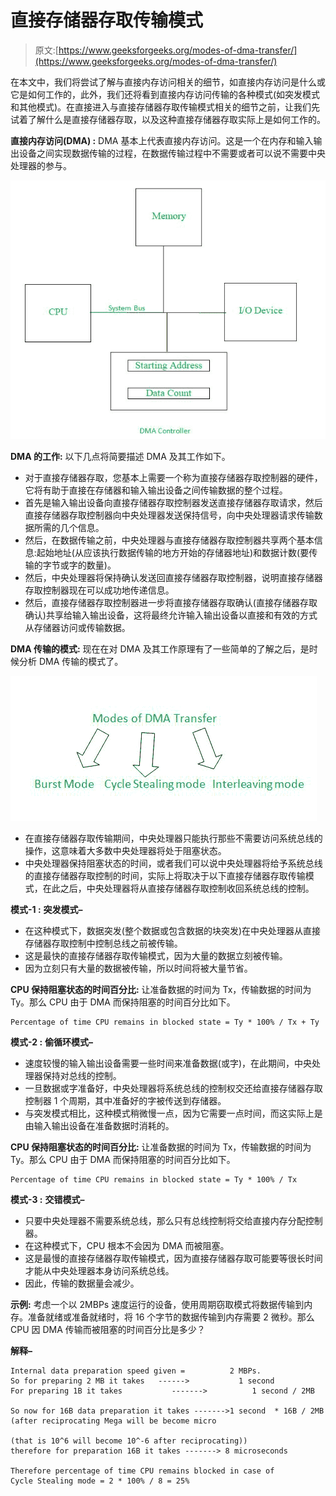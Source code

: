 # 直接存储器存取传输模式

> 原文:[https://www.geeksforgeeks.org/modes-of-dma-transfer/](https://www.geeksforgeeks.org/modes-of-dma-transfer/)

在本文中，我们将尝试了解与直接内存访问相关的细节，如直接内存访问是什么或它是如何工作的，此外，我们还将看到直接内存访问传输的各种模式(如突发模式和其他模式)。在直接进入与直接存储器存取传输模式相关的细节之前，让我们先试着了解什么是直接存储器存取，以及这种直接存储器存取实际上是如何工作的。

**直接内存访问(DMA) :**
DMA 基本上代表直接内存访问。这是一个在内存和输入输出设备之间实现数据传输的过程，在数据传输过程中不需要或者可以说不需要中央处理器的参与。

![](img/216c3b537f111bfd5b2fc3842f328c0c.png)

**DMA 的工作:**
以下几点将简要描述 DMA 及其工作如下。

*   对于直接存储器存取，您基本上需要一个称为直接存储器存取控制器的硬件，它将有助于直接在存储器和输入输出设备之间传输数据的整个过程。
*   首先是输入输出设备向直接存储器存取控制器发送直接存储器存取请求，然后直接存储器存取控制器向中央处理器发送保持信号，向中央处理器请求传输数据所需的几个信息。
*   然后，在数据传输之前，中央处理器与直接存储器存取控制器共享两个基本信息:起始地址(从应该执行数据传输的地方开始的存储器地址)和数据计数(要传输的字节或字的数量)。
*   然后，中央处理器将保持确认发送回直接存储器存取控制器，说明直接存储器存取控制器现在可以成功地传递信息。
*   然后，直接存储器存取控制器进一步将直接存储器存取确认(直接存储器存取确认)共享给输入输出设备，这将最终允许输入输出设备以直接和有效的方式从存储器访问或传输数据。

**DMA 传输的模式:**
现在在对 DMA 及其工作原理有了一些简单的了解之后，是时候分析 DMA 传输的模式了。

![](img/9b395ffef2e652c45c3d29d146c041c4.png)

*   在直接存储器存取传输期间，中央处理器只能执行那些不需要访问系统总线的操作，这意味着大多数中央处理器将处于阻塞状态。
*   中央处理器保持阻塞状态的时间，或者我们可以说中央处理器将给予系统总线的直接存储器存取控制的时间，实际上将取决于以下直接存储器存取传输模式，在此之后，中央处理器将从直接存储器存取控制收回系统总线的控制。

**模式-1 :**
**突发模式–**

*   在这种模式下，数据突发(整个数据或包含数据的块突发)在中央处理器从直接存储器存取控制中控制总线之前被传输。
*   这是最快的直接存储器存取传输模式，因为大量的数据立刻被传输。
*   因为立刻只有大量的数据被传输，所以时间将被大量节省。

**CPU 保持阻塞状态的时间百分比:**
让准备数据的时间为 Tx，传输数据的时间为 Ty。那么 CPU 由于 DMA 而保持阻塞的时间百分比如下。

```
Percentage of time CPU remains in blocked state = Ty * 100% / Tx + Ty
```

**模式-2 :**
**偷循环模式–**

*   速度较慢的输入输出设备需要一些时间来准备数据(或字)，在此期间，中央处理器保持对总线的控制。
*   一旦数据或字准备好，中央处理器将系统总线的控制权交还给直接存储器存取控制器 1 个周期，其中准备好的字被传送到存储器。
*   与突发模式相比，这种模式稍微慢一点，因为它需要一点时间，而这实际上是由输入输出设备在准备数据时消耗的。

**CPU 保持阻塞状态的时间百分比:**
让准备数据的时间为 Tx，传输数据的时间为 Ty。那么 CPU 由于 DMA 而保持阻塞的时间百分比如下。

```
Percentage of time CPU remains in blocked state = Ty * 100% / Tx
```

**模式-3 :**
**交错模式–**

*   只要中央处理器不需要系统总线，那么只有总线控制将交给直接内存分配控制器。
*   在这种模式下，CPU 根本不会因为 DMA 而被阻塞。
*   这是最慢的直接存储器存取传输模式，因为直接存储器存取可能要等很长时间才能从中央处理器本身访问系统总线。
*   因此，传输的数据量会减少。

**示例:**
考虑一个以 2MBPs 速度运行的设备，使用周期窃取模式将数据传输到内存。准备就绪或准备就绪时，将 16 个字节的数据传输到内存需要 2 微秒。那么 CPU 因 DMA 传输而被阻塞的时间百分比是多少？

**解释–**

```
Internal data preparation speed given =          2 MBPs. 
So for preparing 2 MB it takes   ------>           1 second
For preparing 1B it takes           ------->          1 second / 2MB

So now for 16B data preparation it takes ------->1 second  * 16B / 2MB
(after reciprocating Mega will be become micro 

(that is 10^6 will become 10^-6 after reciprocating))
therefore for preparation 16B it takes -------> 8 microseconds

Therefore percentage of time CPU remains blocked in case of 
Cycle Stealing mode = 2 * 100% / 8 = 25% 
```